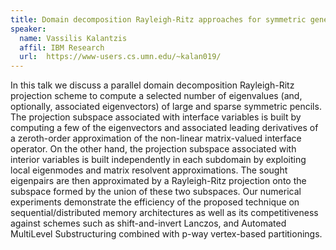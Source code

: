 ```yaml
---
title: Domain decomposition Rayleigh-Ritz approaches for symmetric generalized eigenvalue problems
speaker:
  name: Vassilis Kalantzis
  affil: IBM Research
  url:  https://www-users.cs.umn.edu/~kalan019/
---
```


In this talk we discuss a parallel domain decomposition Rayleigh-Ritz
projection scheme to compute a selected number of eigenvalues (and, optionally,
associated eigenvectors) of large and sparse symmetric pencils.  The projection
subspace associated with interface variables is built by computing a few of the
eigenvectors and associated leading derivatives of a zeroth-order approximation
of the non-linear matrix-valued interface operator. On the other hand, the
projection subspace associated with interior variables is built independently
in each subdomain by exploiting local eigenmodes and matrix resolvent
approximations. The sought eigenpairs are then approximated by a Rayleigh-Ritz
projection onto the subspace formed by the union of these two subspaces. Our
numerical experiments demonstrate the efficiency of the proposed technique on
sequential/distributed memory architectures as well as its competitiveness
against schemes such as shift-and-invert Lanczos, and Automated MultiLevel
Substructuring combined with p-way vertex-based partitionings.
